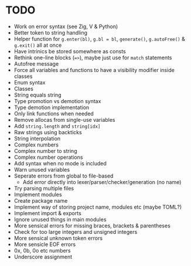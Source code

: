 # TODO
- Work on error syntax (see Zig, V & Python)
- Better token to string handling
- Helper function for `g.enter(bl)`, `g.bl = bl`, `generate()`, `g.autoFree()` & `g.exit()` all at once
- Have intrinics be stored somewhere as consts
- Rethink one-line blocks (`=>`), maybe just use for `match` statements
- Autofree message
- Force all variables and functions to have a visibility modifier inside classes
- Enum syntax
- Classes
- String equals string
- Type promotion vs demotion syntax
- Type demotion implementation
- Only link functions when needed
- Remove allocas from single-use variables
- Add `string.length` and `string[idx]`
- Raw strings using backticks
- String interpolation
- Complex numbers
- Complex number to string
- Complex number operations
- Add syntax when no mode is included
- Warn unused variables
- Seperate errors from global to file-based
    - Add error directly into lexer/parser/checker/generation (no name)
- Try parsing multiple files
- Implement modules
- Create package name
- Implement way of storing project name, modules etc (maybe TOML?)
- Implement import & exports
- Ignore unused things in main modules
- More sensical errors for missing braces, brackets & parentheses
- Check for too large integers and unsigned integers
- More sensical unknown token errors
- More sensicle EOF errors
- 0x, 0b, 0o etc numbers
- Underscore assignment